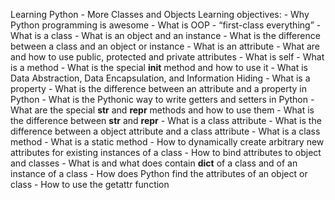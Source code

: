 Learning Python - More Classes and Objects
Learning objectives:
	- Why Python programming is awesome
	- What is OOP
	- “first-class everything”
	- What is a class
	- What is an object and an instance
	- What is the difference between a class and an object or instance
	- What is an attribute
	- What are and how to use public, protected and private attributes
	- What is self
	- What is a method
	- What is the special __init__ method and how to use it
	- What is Data Abstraction, Data Encapsulation, and Information Hiding
	- What is a property
	- What is the difference between an attribute and a property in Python
	- What is the Pythonic way to write getters and setters in Python
	- What are the special __str__ and __repr__ methods and how to use them
	- What is the difference between __str__ and __repr__
	- What is a class attribute
	- What is the difference between a object attribute and a class attribute
	- What is a class method
	- What is a static method
	- How to dynamically create arbitrary new attributes for existing instances of a class
	- How to bind attributes to object and classes
	- What is and what does contain __dict__ of a class and of an instance of a class
	- How does Python find the attributes of an object or class
	- How to use the getattr function
